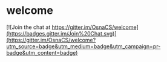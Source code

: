 # welcome

[![Join the chat at https://gitter.im/OsnaCS/welcome](https://badges.gitter.im/Join%20Chat.svg)](https://gitter.im/OsnaCS/welcome?utm_source=badge&utm_medium=badge&utm_campaign=pr-badge&utm_content=badge)
